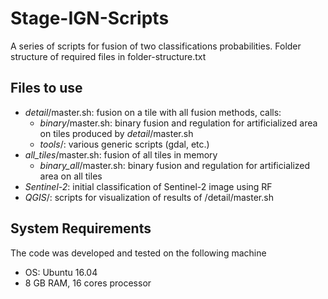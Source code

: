 # Stage-IGN-Scripts
A series of scripts for fusion of two classifications probabilities.
Folder structure of required files in folder-structure.txt

## Files to use
- _detail_/master.sh: fusion on a tile with all fusion methods, calls:
  - _binary_/master.sh: binary fusion and regulation for artificialized area on tiles produced by _detail_/master.sh
  - _tools_/: various generic scripts (gdal, etc.)
- _all_tiles_/master.sh: fusion of all tiles in memory
  - _binary_all_/master.sh: binary fusion and regulation for artificialized area on all tiles
- _Sentinel-2_: initial classification of Sentinel-2 image using RF
- _QGIS_/: scripts for visualization of results of /detail/master.sh

## System Requirements
The code was developed and tested on the following machine
- OS: Ubuntu 16.04
- 8 GB RAM, 16 cores processor
